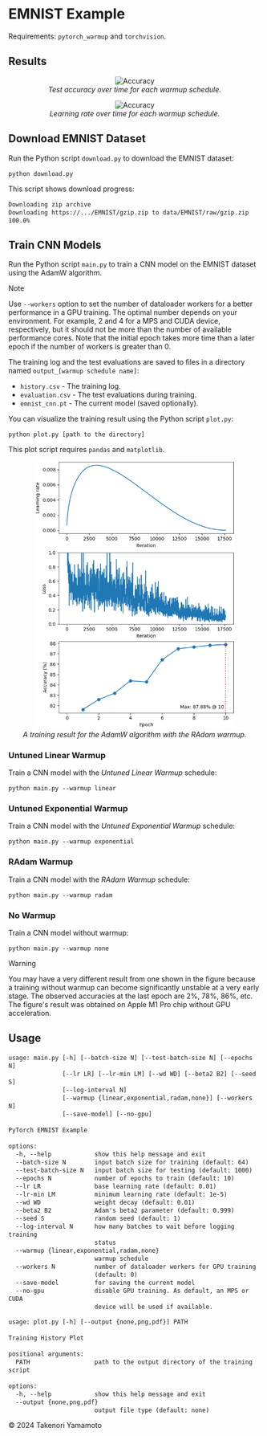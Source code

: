 # EMNIST Example

Requirements: `pytorch_warmup` and `torchvision`.

## Results

<p align="center">
  <img src="figs/accuracy.png" alt="Accuracy" width="400"/></br>
  <i>Test accuracy over time for each warmup schedule.</i>
</p>

<p align="center">
  <img src="figs/learning_rate.png" alt="Accuracy" width="400"/></br>
  <i>Learning rate over time for each warmup schedule.</i>
</p>

## Download EMNIST Dataset

Run the Python script `download.py` to download the EMNIST dataset:

```shell
python download.py
```

This script shows download progress:

```
Downloading zip archive
Downloading https://.../EMNIST/gzip.zip to data/EMNIST/raw/gzip.zip
100.0%
```

## Train CNN Models

Run the Python script `main.py` to train a CNN model on the EMNIST dataset using the AdamW algorithm.

> [!Note]
> Use `--workers` option to set the number of dataloader workers
> for a better performance in a GPU training.
> The optimal number depends on your environment.
> For example, 2 and 4 for a MPS and CUDA device, respectively,
> but it should not be more than the number of available performance cores.
> Note that the initial epoch takes more time than a later epoch if the number of workers is greater than 0.

The training log and the test evaluations are saved to files in a directory named `output_[warmup schedule name]`:

* `history.csv` - The training log.
* `evaluation.csv` - The test evaluations during training.
* `emnist_cnn.pt` - The current model (saved optionally).

You can visualize the training result using the Python script `plot.py`:

```
python plot.py [path to the directory]
```

This plot script requires `pandas` and `matplotlib`.

<p align="center">
  <img src="figs/fig-history-adamw-w-radam-warmup.png" alt="Training History" width="400"/></br>
  <i>A training result for the AdamW algorithm with the RAdam warmup.</i>
</p>

### Untuned Linear Warmup

Train a CNN model with the *Untuned Linear Warmup* schedule:

```
python main.py --warmup linear
```

### Untuned Exponential Warmup

Train a CNN model with the *Untuned Exponential Warmup* schedule:

```
python main.py --warmup exponential
```

### RAdam Warmup

Train a CNN model with the *RAdam Warmup* schedule:

```
python main.py --warmup radam
```

### No Warmup

Train a CNN model without warmup:

```
python main.py --warmup none
```

> [!Warning]
> You may have a very different result from one shown in the figure
> because a training without warmup can become significantly unstable at a very early stage.
> The observed accuracies at the last epoch are 2%, 78%, 86%, etc.
> The figure's result was obtained on Apple M1 Pro chip without GPU acceleration.

## Usage

```
usage: main.py [-h] [--batch-size N] [--test-batch-size N] [--epochs N]
               [--lr LR] [--lr-min LM] [--wd WD] [--beta2 B2] [--seed S]
               [--log-interval N]
               [--warmup {linear,exponential,radam,none}] [--workers N]
               [--save-model] [--no-gpu]

PyTorch EMNIST Example

options:
  -h, --help            show this help message and exit
  --batch-size N        input batch size for training (default: 64)
  --test-batch-size N   input batch size for testing (default: 1000)
  --epochs N            number of epochs to train (default: 10)
  --lr LR               base learning rate (default: 0.01)
  --lr-min LM           minimum learning rate (default: 1e-5)
  --wd WD               weight decay (default: 0.01)
  --beta2 B2            Adam's beta2 parameter (default: 0.999)
  --seed S              random seed (default: 1)
  --log-interval N      how many batches to wait before logging training
                        status
  --warmup {linear,exponential,radam,none}
                        warmup schedule
  --workers N           number of dataloader workers for GPU training
                        (default: 0)
  --save-model          for saving the current model
  --no-gpu              disable GPU training. As default, an MPS or CUDA
                        device will be used if available.
```

```
usage: plot.py [-h] [--output {none,png,pdf}] PATH

Training History Plot

positional arguments:
  PATH                  path to the output directory of the training script

options:
  -h, --help            show this help message and exit
  --output {none,png,pdf}
                        output file type (default: none)
```

&copy; 2024 Takenori Yamamoto